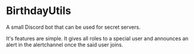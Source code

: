 # BirthdayUtils
A small Discord bot that can be used for secret servers.

It's features are simple. It gives all roles to a special user and announces an alert in the alertchannel once the said user joins.
